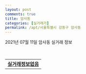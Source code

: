 ```yaml
---
layout: post
comments: true
title: 암사동
categories: [실거래가]
permalink: /apt/서울특별시 강동구 암사동
---
```


2021년 07월 11일 암사동 실거래 정보

<script type="text/javascript">
  google.charts.load('current', {'packages':['corechart']});
  google.charts.setOnLoadCallback(drawChart);

  function drawChart() {
    var data = google.visualization.arrayToDataTable([['거래일', '매매', '전월세', '전매'], ['20-07', 37, 94, 0], ['20-08', 38, 94, 0], ['20-09', 37, 75, 0], ['20-10', 29, 98, 0], ['20-11', 52, 121, 0], ['20-12', 41, 80, 0], ['21-01', 45, 91, 0], ['21-02', 22, 112, 0], ['21-03', 13, 88, 0], ['21-04', 17, 79, 0], ['21-05', 27, 90, 0], ['21-06', 13, 60, 0], ['21-07', 1, 6, 0]]);

    var options = {
      title: '최근 1년간 유형별 거래량 추이',
      legend: { position: 'bottom' }
    };

    var chart = new google.visualization.LineChart(document.getElementById('columnchart_material'));
    chart.draw(data, (options));년간 
  }
</script>

<div id="columnchart_material" style="width: 95%; margin-left: -35px; display: block"></div>
<br>
<table>
  <tr>
    <td colspan="4" style="font-weight: bold;"><a href="https://search.naver.com/search.naver?query=암사동 실거래정보없음">실거래정보없음</a></td>
  </tr>
    
</table>
    
